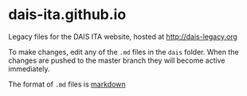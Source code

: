 # dais-ita.github.io
Legacy files for the DAIS ITA website, hosted at http://dais-legacy.org

To make changes, edit any of the `.md` files in the `dais` folder.  When the changes are pushed to the master branch they will become active immediately.

The format of `.md` files is [markdown](https://www.markdownguide.org/basic-syntax/)
